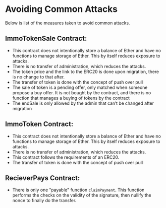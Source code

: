 # Avoiding Common Attacks

Below is list of the measures taken to avoid common attacks.

## ImmoTokenSale Contract:

- This contract does not intentionally store a balance of Ether and have no functions to manage storage of Ether. This by itself reduces exposure to attacks.
- There is no transfer of administration, which reduces the attacks.
- The token price and the link to the ERC20 is done upon migration, there is no change to that after.
- The transfer of token is done with the concept of push over pull
- The sale of token is a pending offer, only matched when someone propose a buy offer. It is not bought by the contract, and there is no function that manages a buying of tokens by the contract
- The endSale is only allowed by the admin that can’t be changed after migration

## ImmoToken Contract:

- This contract does not intentionally store a balance of Ether and have no functions to manage storage of Ether. This by itself reduces exposure to attacks.
- There is no transfer of administration, which reduces the attacks.
- This contract follows the requirements of an ERC20.
- The transfer of token is done with the concept of push over pull

## RecieverPays Contract:

- There is only one "payable" function `claimPayment`. This function performs the checks on the validity of the signature, then nullify the nonce to finally do the transfer.
